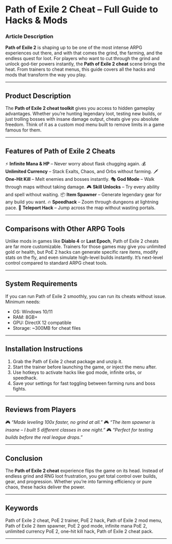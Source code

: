 # Path of Exile 2 Cheat – Full Guide to Hacks & Mods

### Article Description

**Path of Exile 2** is shaping up to be one of the most intense ARPG experiences out there, and with that comes the grind, the farming, and the endless quest for loot. For players who want to cut through the grind and unlock god-tier powers instantly, the **Path of Exile 2 cheat** scene brings the heat. From trainers to cheat menus, this guide covers all the hacks and mods that transform the way you play.

---

## Product Description

The **Path of Exile 2 cheat toolkit** gives you access to hidden gameplay advantages. Whether you’re hunting legendary loot, testing new builds, or just trolling bosses with insane damage output, cheats give you absolute freedom. Think of it as a custom mod menu built to remove limits in a game famous for them.

---

## Features of Path of Exile 2 Cheats

⚡ **Infinite Mana & HP** – Never worry about flask chugging again.
💰 **Unlimited Currency** – Stack Exalts, Chaos, and Orbs without farming.
🗡 **One-Hit Kill** – Melt enemies and bosses instantly.
🎭 **God Mode** – Walk through maps without taking damage.
🎮 **Skill Unlocks** – Try every ability and spell without waiting.
📦 **Item Spawner** – Generate legendary gear for any build you want.
🔥 **Speedhack** – Zoom through dungeons at lightning pace.
🌌 **Teleport Hack** – Jump across the map without wasting portals.

---

## Comparisons with Other ARPG Tools

Unlike mods in games like **Diablo 4** or **Last Epoch**, Path of Exile 2 cheats are far more customizable. Trainers for those games may give you unlimited gold or health, but PoE 2 hacks can generate specific rare items, modify stats on the fly, and even simulate high-level builds instantly. It’s next-level control compared to standard ARPG cheat tools.

---

## System Requirements

If you can run Path of Exile 2 smoothly, you can run its cheats without issue. Minimum needs:

* OS: Windows 10/11
* RAM: 8GB+
* GPU: DirectX 12 compatible
* Storage: \~300MB for cheat files

---

## Installation Instructions

1. Grab the Path of Exile 2 cheat package and unzip it.
2. Start the trainer before launching the game, or inject the menu after.
3. Use hotkeys to activate hacks like god mode, infinite orbs, or speedhack.
4. Save your settings for fast toggling between farming runs and boss fights.

---

## Reviews from Players

🎮 *“Made leveling 100x faster, no grind at all.”*
🎮 *“The item spawner is insane – I built 5 different classes in one night.”*
🎮 *“Perfect for testing builds before the real league drops.”*

---

## Conclusion

The **Path of Exile 2 cheat** experience flips the game on its head. Instead of endless grind and RNG loot frustration, you get total control over builds, gear, and progression. Whether you’re into farming efficiency or pure chaos, these hacks deliver the power.

---

## Keywords

Path of Exile 2 cheat, PoE 2 trainer, PoE 2 hack, Path of Exile 2 mod menu, Path of Exile 2 item spawner, PoE 2 god mode, infinite mana PoE 2, unlimited currency PoE 2, one-hit kill hack, Path of Exile 2 cheat pack.

---
